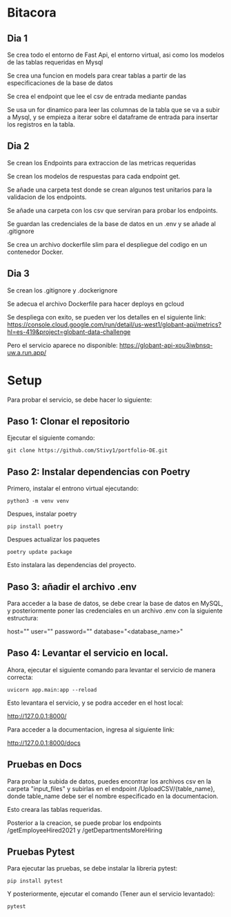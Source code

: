 # Bitacora

## Dia 1

Se crea todo el entorno de Fast Api, el entorno virtual, asi como los modelos de las tablas requeridas en Mysql

Se crea una funcion en models para crear tablas a partir de las especificaciones de la base de datos

Se crea el endpoint que lee el csv de entrada mediante pandas

Se usa un for dinamico para leer las columnas de la tabla que se va a subir a Mysql, y se empieza a iterar sobre el dataframe de entrada para insertar los registros en la tabla. 

## Dia 2

Se crean los Endpoints para extraccion de las metricas requeridas

Se crean los modelos de respuestas para cada endpoint get.

Se añade una carpeta test donde se crean algunos test unitarios para la validacion de los endpoints.

Se añade una carpeta con los csv que serviran para probar los endpoints.

Se guardan las credenciales de la base de datos en un .env y se añade al .gitignore

Se crea un archivo dockerfile slim para el despliegue del codigo en un contenedor Docker.

## Dia 3

Se crean los .gitignore y .dockerignore

Se adecua el archivo Dockerfile para hacer deploys en gcloud 

Se despliega con exito, se pueden ver los detalles en el siguiente link: https://console.cloud.google.com/run/detail/us-west1/globant-api/metrics?hl=es-419&project=globant-data-challenge

Pero el servicio aparece no disponible: https://globant-api-xou3iwbnsq-uw.a.run.app/

# Setup

Para probar el servicio, se debe hacer lo siguiente:

## Paso 1: Clonar el repositorio

Ejecutar el siguiente comando:

``` git clone https://github.com/Stivy1/portfolio-DE.git ```

## Paso 2: Instalar dependencias con Poetry

Primero, instalar el entrono virtual ejecutando:

``` python3 -m venv venv ```

Despues, instalar poetry

``` pip install poetry ```

Despues actualizar los paquetes

``` poetry update package ```

Esto instalara las dependencias del proyecto.

## Paso 3: añadir el archivo .env

Para acceder a la base de datos, se debe crear la base de datos en MySQL, y posteriormente poner las credenciales en un archivo .env
con la siguiente estructura:
 
host="<host>"
user="<user>"
password="<pass>"
database="<database_name>"

## Paso 4: Levantar el servicio en local.

Ahora, ejecutar el siguiente comando para levantar el servicio de manera correcta:

``` uvicorn app.main:app --reload ```

Esto levantara el servicio, y se podra acceder en el host local: 

http://127.0.0.1:8000/

Para acceder a la documentacion, ingresa al siguiente link:

http://127.0.0.1:8000/docs

## Pruebas en Docs

Para probar la subida de datos, puedes encontrar los archivos csv en la carpeta "input_files" y subirlas en el endpoint /UploadCSV/{table_name}, donde table_name debe ser el nombre especificado en la documentacion. 

Esto creara las tablas requeridas.

Posterior a la creacion, se puede probar los endpoints /getEmployeeHired2021 y /getDepartmentsMoreHiring

## Pruebas Pytest 

Para ejecutar las pruebas, se debe instalar la libreria pytest:

``` pip install pytest ```

Y posteriormente, ejecutar el comando (Tener aun el servicio levantado):

``` pytest ```